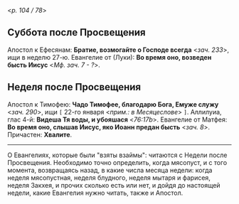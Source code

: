 
<*p. 104 / 78*>

## Суббота после Просвещения  

Апостол к Ефесянам: **Братие, возмогайте о Господе всегда** <*зач. 233*>, ищи в неделю 27-ю. 
Евангелие от (Луки): **Во время оно, возведен бысть Иисус** <*Мф. зач. 7 - ?*>. 

## Неделя после Просвещения  

Апостол к Тимофею: **Чадо Тимофее, благодарю Бога, Емуже служу** <*зач. 290*>, ищи `[` 22-го января 
<*прим.: в Месяцеслове*> `]`. 
Аллилуиа, глас 4-й: **Видеша Тя воды, и убояшася** <*76:17b*>. 
Евангелие от Матфея: **Во время оно, слышав Иисус, яко Иоанн предан бысть** <*зач. 8*>. 
Причастен: **Хвалите**. 

---

О Евангелиях, которые были "взяты взаймы": читаются с Недели после Просвещения. Необходимо точно 
определить, когда мясопуст, и с того момента, возвращаясь назад, в какие числа месяца недели: 
когда неделя мясопустная, неделя блудного, неделя мытаря и фарисея, неделя Закхея, и прочих сколько 
есть или нет, и дойдя до настоящей недели, какие Евангелия нужно читать, также и Апостол. 
 